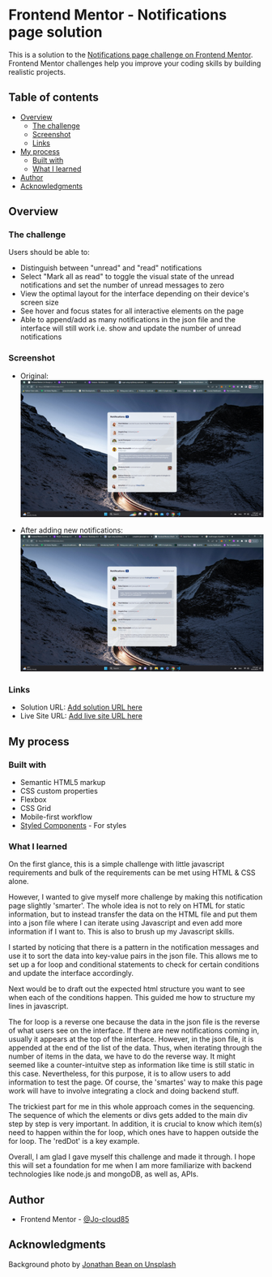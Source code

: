 # Frontend Mentor - Notifications page solution

This is a solution to the [Notifications page challenge on Frontend Mentor](https://www.frontendmentor.io/challenges/notifications-page-DqK5QAmKbC). Frontend Mentor challenges help you improve your coding skills by building realistic projects.

## Table of contents

- [Overview](#overview)
  - [The challenge](#the-challenge)
  - [Screenshot](#screenshot)
  - [Links](#links)
- [My process](#my-process)
  - [Built with](#built-with)
  - [What I learned](#what-i-learned)
- [Author](#author)
- [Acknowledgments](#acknowledgments)

## Overview

### The challenge

Users should be able to:

- Distinguish between "unread" and "read" notifications
- Select "Mark all as read" to toggle the visual state of the unread notifications and set the number of unread messages to zero
- View the optimal layout for the interface depending on their device's screen size
- See hover and focus states for all interactive elements on the page
- Able to append/add as many notifications in the json file and the interface will still work i.e. show and update the number of unread notifications

### Screenshot

- Original: ![./assets/images/original.png](./assets/images/original.png)

- After adding new notifications: ![./assets/images/after.png](./assets/images/after.png)

### Links

- Solution URL: [Add solution URL here](https://your-solution-url.com)
- Live Site URL: [Add live site URL here](https://your-live-site-url.com)

## My process

### Built with

- Semantic HTML5 markup
- CSS custom properties
- Flexbox
- CSS Grid
- Mobile-first workflow
- [Styled Components](https://styled-components.com/) - For styles

### What I learned

On the first glance, this is a simple challenge with little javascript requirements and bulk of the requirements can be met using HTML & CSS alone.

However, I wanted to give myself more challenge by making this notification page slightly 'smarter'. The whole idea is not to rely on HTML for static information, but to instead transfer the data on the HTML file and put them into a json file where I can iterate using Javascript and even add more information if I want to. This is also to brush up my Javascript skills.

I started by noticing that there is a pattern in the notification messages and use it to sort the data into key-value pairs in the json file. This allows me to set up a for loop and conditional statements to check for certain conditions and update the interface accordingly.

Next would be to draft out the expected html structure you want to see when each of the conditions happen. This guided me how to structure my lines in javascript.

The for loop is a reverse one because the data in the json file is the reverse of what users see on the interface. If there are new notifications coming in, usually it appears at the top of the interface. However, in the json file, it is appended at the end of the list of the data. Thus, when iterating through the number of items in the data, we have to do the reverse way. It might seemed like a counter-intuitve step as information like time is still static in this case. Nevertheless, for this purpose, it is to allow users to add information to test the page. Of course, the 'smartes' way to make this page work will have to involve integrating a clock and doing backend stuff.

The trickiest part for me in this whole approach comes in the sequencing. The sequence of which the elements or divs gets added to the main div step by step is very important. In addition, it is crucial to know which item(s) need to happen within the for loop, which ones have to happen outside the for loop. The 'redDot' is a key example.

Overall, I am glad I gave myself this challenge and made it through. I hope this will set a foundation for me when I am more familiarize with backend technologies like node.js and mongoDB, as well as, APIs.

## Author

- Frontend Mentor - [@Jo-cloud85](https://www.frontendmentor.io/profile/Jo-cloud85)

## Acknowledgments

Background photo by [Jonathan Bean on Unsplash](https://unsplash.com/photos/sbZU1j31ggE)
